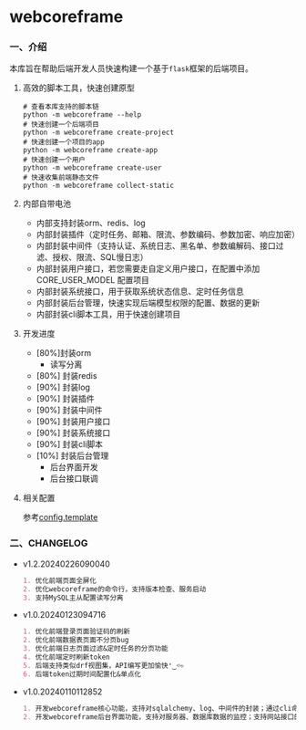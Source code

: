 # webcoreframe

### 一、介绍

本库旨在帮助后端开发人员快速构建一个基于`flask`框架的后端项目。

1. 高效的脚本工具，快速创建原型
    
    ```shell
    # 查看本库支持的脚本链
    python -m webcoreframe --help
    # 快速创建一个后端项目
    python -m webcoreframe create-project
    # 快速创建一个项目的app
    python -m webcoreframe create-app
    # 快速创建一个用户
    python -m webcoreframe create-user
    # 快速收集前端静态文件
    python -m webcoreframe collect-static
    ```

2. 内部自带电池

    - 内部支持封装orm、redis、log
    - 内部封装插件（定时任务、邮箱、限流、参数编码、参数加密、响应加密）
    - 内部封装中间件（支持认证、系统日志、黑名单、参数编解码、接口过滤、授权、限流、SQL慢日志）
    - 内部封装用户接口，若您需要走自定义用户接口，在配置中添加 CORE_USER_MODEL 配置项目
    - 内部封装系统接口，用于获取系统状态信息、定时任务信息
    - 内部封装后台管理，快速实现后端模型权限的配置、数据的更新
    - 内部封装cli脚本工具，用于快速创建项目

3. 开发进度

    - [80%]封装orm
        - 读写分离
    - [80%] 封装redis
    - [90%] 封装log
    - [90%] 封装插件
    - [90%] 封装中间件
    - [90%] 封装用户接口
    - [90%] 封装系统接口
    - [90%] 封装cli脚本
    - [10%] 封装后台管理
        - 后台界面开发
        - 后台接口联调

4. 相关配置

    参考[config.template](./webcoreframe/tpl/config.template)

### 二、CHANGELOG

- v1.2.20240226090040

    ```markdown
    1. 优化前端页面全屏化
    2. 优化webcoreframe的命令行，支持版本检查、服务启动
    3. 支持MySQL主从配置读写分离
    ```

- v1.0.20240123094716

    ```markdown
    1. 优化前端登录页面验证码的刷新
    2. 优化前端数据表页面不分页bug
    3. 优化前端日志页面过滤&定时任务的分页功能
    4. 优化前端定时刷新token
    5. 后端支持类似drf视图集，API编写更加愉快❛‿˂̵✧
    6. 后端token过期时间配置化&单点化
    ```

- v1.0.20240110112852

    ```markdown
    1. 开发webcoreframe核心功能，支持对sqlalchemy、log、中间件的封装；通过cli命令支持应用模板的生成。
    2. 开发webcoreframe后台界面功能，支持对服务器、数据库数据的监控；支持网站接口的拦截等可视化功能。
    ```
